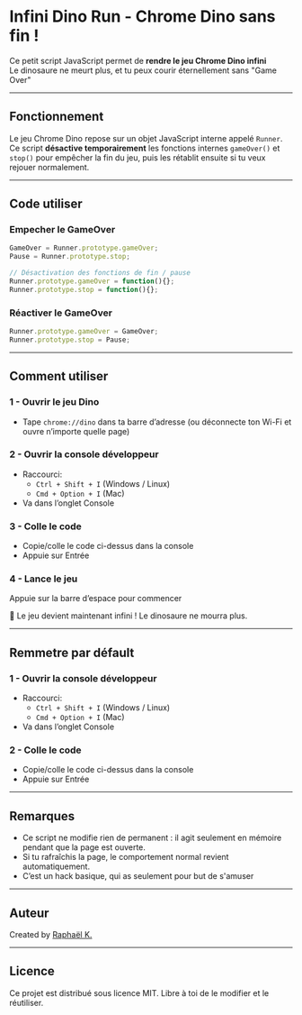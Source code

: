 # Infini Dino Run - Chrome Dino sans fin !

Ce petit script JavaScript permet de **rendre le jeu Chrome Dino infini**   
Le dinosaure ne meurt plus, et tu peux courir éternellement sans "Game Over" 

---

## Fonctionnement
Le jeu Chrome Dino repose sur un objet JavaScript interne appelé `Runner`.  
Ce script **désactive temporairement** les fonctions internes `gameOver()` et `stop()` pour empêcher la fin du jeu, puis les rétablit ensuite si tu veux rejouer normalement.

---

## Code utiliser
### Empecher le GameOver
```js
GameOver = Runner.prototype.gameOver;
Pause = Runner.prototype.stop;

// Désactivation des fonctions de fin / pause
Runner.prototype.gameOver = function(){};
Runner.prototype.stop = function(){};
```
### Réactiver le GameOver
```js
Runner.prototype.gameOver = GameOver;
Runner.prototype.stop = Pause;
```

---

## Comment utiliser
### 1 - Ouvrir le jeu Dino
- Tape `chrome://dino` dans ta barre d’adresse (ou déconnecte ton Wi-Fi et ouvre n’importe quelle page)

### 2 - Ouvrir la console développeur
- Raccourci:
    - `Ctrl + Shift + I` (Windows / Linux)
    - `Cmd + Option + I` (Mac)
- Va dans l’onglet Console

### 3 - Colle le code
- Copie/colle le code ci-dessus dans la console
- Appuie sur Entrée


### 4 - Lance le jeu
Appuie sur la barre d’espace pour commencer

🎉 Le jeu devient maintenant infini ! Le dinosaure ne mourra plus.

---

## Remmetre par défault
### 1 - Ouvrir la console développeur
- Raccourci:
    - `Ctrl + Shift + I` (Windows / Linux)
    - `Cmd + Option + I` (Mac)
- Va dans l’onglet Console

### 2 - Colle le code
- Copie/colle le code ci-dessus dans la console
- Appuie sur Entrée

---

## Remarques
- Ce script ne modifie rien de permanent : il agit seulement en mémoire pendant que la page est ouverte.
- Si tu rafraîchis la page, le comportement normal revient automatiquement.
- C’est un hack basique, qui as seulement pour but de s'amuser

---

## Auteur
Created by [Raphaël K.](https://github.com/Raphael-K-78)

---

## Licence
Ce projet est distribué sous licence MIT.
Libre à toi de le modifier et le réutiliser.